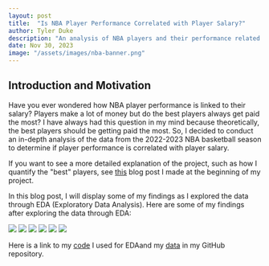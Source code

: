 ```yaml
---
layout: post
title:  "Is NBA Player Performance Correlated with Player Salary?"
author: Tyler Duke
description: "An analysis of NBA players and their performance related to their salary"
date: Nov 30, 2023
image: "/assets/images/nba-banner.png"
--- 
```


## Introduction and Motivation
Have you ever wondered how NBA player performance is linked to their salary? Players make a lot of money but do the best players always get paid the most? I have always had this question in my mind because theoretically, the best players should be getting paid the most. So, I decided to conduct an in-depth analysis of the data from the 2022-2023 NBA basketball season to determine if player performance is correlated with player salary. 

If you want to see a more detailed explanation of the project, such as how I quantify the "best" players, see [this](2023-11-14-semester-project.md) blog post I made at the beginning of my project.

In this blog post, I will display some of my findings as I explored the data through EDA (Exploratory Data Analysis). Here are some of my findings after exploring the data through EDA:

<img src="{{site.url}}/{{site.baseurl}}/assets/images/bar_pts_vs_salary.png"/>

<img src="{{site.url}}/{{site.baseurl}}/assets/images/bar_salary_by_team.png"/>

<img src="{{site.url}}/{{site.baseurl}}/assets/images/boxplot_team_points.png"/>

<img src="{{site.url}}/{{site.baseurl}}/assets/images/point_teamwins_vs_salary.png"/>

<img src="{{site.url}}/{{site.baseurl}}/assets/images/top3_bottom3_score.png"/>

<img src="{{site.url}}/{{site.baseurl}}/assets/images/multi_salary_vs_metrics.png"/>




Here is a link to my [code](https://github.com/tylerduke11/Semester-Project-386/blob/main/eda.py) I used for EDAand my [data](https://github.com/tylerduke11/Semester-Project-386/blob/main/nba_data.csv) in my GitHub repository.
